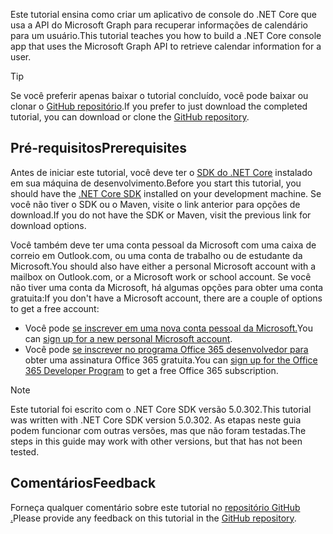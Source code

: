 <!-- markdownlint-disable MD002 MD041 -->

<span data-ttu-id="ddbad-101">Este tutorial ensina como criar um aplicativo de console do .NET Core que usa a API do Microsoft Graph para recuperar informações de calendário para um usuário.</span><span class="sxs-lookup"><span data-stu-id="ddbad-101">This tutorial teaches you how to build a .NET Core console app that uses the Microsoft Graph API to retrieve calendar information for a user.</span></span>

> [!TIP]
> <span data-ttu-id="ddbad-102">Se você preferir apenas baixar o tutorial concluído, você pode baixar ou clonar o [GitHub repositório](https://github.com/microsoftgraph/msgraph-training-dotnet-core).</span><span class="sxs-lookup"><span data-stu-id="ddbad-102">If you prefer to just download the completed tutorial, you can download or clone the [GitHub repository](https://github.com/microsoftgraph/msgraph-training-dotnet-core).</span></span>

## <a name="prerequisites"></a><span data-ttu-id="ddbad-103">Pré-requisitos</span><span class="sxs-lookup"><span data-stu-id="ddbad-103">Prerequisites</span></span>

<span data-ttu-id="ddbad-104">Antes de iniciar este tutorial, você deve ter o [SDK do .NET Core](https://dotnet.microsoft.com/download) instalado em sua máquina de desenvolvimento.</span><span class="sxs-lookup"><span data-stu-id="ddbad-104">Before you start this tutorial, you should have the [.NET Core SDK](https://dotnet.microsoft.com/download) installed on your development machine.</span></span> <span data-ttu-id="ddbad-105">Se você não tiver o SDK ou o Maven, visite o link anterior para opções de download.</span><span class="sxs-lookup"><span data-stu-id="ddbad-105">If you do not have the SDK or Maven, visit the previous link for download options.</span></span>

<span data-ttu-id="ddbad-106">Você também deve ter uma conta pessoal da Microsoft com uma caixa de correio em Outlook.com, ou uma conta de trabalho ou de estudante da Microsoft.</span><span class="sxs-lookup"><span data-stu-id="ddbad-106">You should also have either a personal Microsoft account with a mailbox on Outlook.com, or a Microsoft work or school account.</span></span> <span data-ttu-id="ddbad-107">Se você não tiver uma conta da Microsoft, há algumas opções para obter uma conta gratuita:</span><span class="sxs-lookup"><span data-stu-id="ddbad-107">If you don't have a Microsoft account, there are a couple of options to get a free account:</span></span>

- <span data-ttu-id="ddbad-108">Você pode [se inscrever em uma nova conta pessoal da Microsoft.](https://signup.live.com/signup?wa=wsignin1.0&rpsnv=12&ct=1454618383&rver=6.4.6456.0&wp=MBI_SSL_SHARED&wreply=https://mail.live.com/default.aspx&id=64855&cbcxt=mai&bk=1454618383&uiflavor=web&uaid=b213a65b4fdc484382b6622b3ecaa547&mkt=E-US&lc=1033&lic=1)</span><span class="sxs-lookup"><span data-stu-id="ddbad-108">You can [sign up for a new personal Microsoft account](https://signup.live.com/signup?wa=wsignin1.0&rpsnv=12&ct=1454618383&rver=6.4.6456.0&wp=MBI_SSL_SHARED&wreply=https://mail.live.com/default.aspx&id=64855&cbcxt=mai&bk=1454618383&uiflavor=web&uaid=b213a65b4fdc484382b6622b3ecaa547&mkt=E-US&lc=1033&lic=1).</span></span>
- <span data-ttu-id="ddbad-109">Você pode [se inscrever no programa Office 365 desenvolvedor para](https://developer.microsoft.com/office/dev-program) obter uma assinatura Office 365 gratuita.</span><span class="sxs-lookup"><span data-stu-id="ddbad-109">You can [sign up for the Office 365 Developer Program](https://developer.microsoft.com/office/dev-program) to get a free Office 365 subscription.</span></span>

> [!NOTE]
> <span data-ttu-id="ddbad-110">Este tutorial foi escrito com o .NET Core SDK versão 5.0.302.</span><span class="sxs-lookup"><span data-stu-id="ddbad-110">This tutorial was written with .NET Core SDK version 5.0.302.</span></span> <span data-ttu-id="ddbad-111">As etapas neste guia podem funcionar com outras versões, mas que não foram testadas.</span><span class="sxs-lookup"><span data-stu-id="ddbad-111">The steps in this guide may work with other versions, but that has not been tested.</span></span>

## <a name="feedback"></a><span data-ttu-id="ddbad-112">Comentários</span><span class="sxs-lookup"><span data-stu-id="ddbad-112">Feedback</span></span>

<span data-ttu-id="ddbad-113">Forneça qualquer comentário sobre este tutorial no [repositório GitHub .](https://github.com/microsoftgraph/msgraph-training-dotnet-core)</span><span class="sxs-lookup"><span data-stu-id="ddbad-113">Please provide any feedback on this tutorial in the [GitHub repository](https://github.com/microsoftgraph/msgraph-training-dotnet-core).</span></span>
